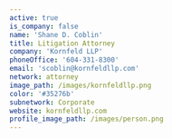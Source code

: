 ```yaml
---
active: true
is_company: false
name: 'Shane D. Coblin'
title: Litigation Attorney
company: 'Kornfeld LLP'
phoneOffice: '604-331-8300'
email: 'scoblin@kornfeldllp.com'
network: attorney
image_path: /images/kornfeldllp.png
color: '#35276b'
subnetwork: Corporate
website: kornfeldllp.com
profile_image_path: /images/person.png
---
```

